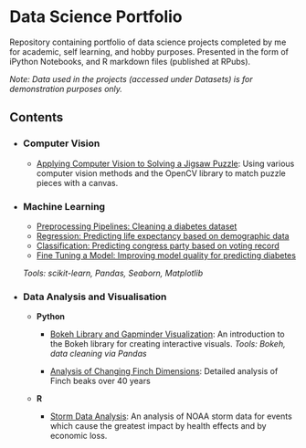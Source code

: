 # Data Science Portfolio
Repository containing portfolio of data science projects completed by me for academic, self learning, and hobby purposes. Presented in the form of iPython Notebooks, and R markdown files (published at RPubs).



_Note: Data used in the projects (accessed under Datasets) is for demonstration purposes only._

## Contents

- ### Computer Vision
	- [Applying Computer Vision to Solving a Jigsaw Puzzle](https://nbviewer.jupyter.org/github/robertpiazza/Puzzles/blob/master/PuzzleCompanion.ipynb): Using various computer vision methods and the OpenCV library to match puzzle pieces with a canvas. 

- ### Machine Learning

	- [Preprocessing Pipelines: Cleaning a diabetes dataset](https://github.com/robertpiazza/ProfDev/blob/master/Jupyter%20Notebooks/Preprocessing_Pipelines.ipynb)
	- [Regression: Predicting life expectancy based on demographic data](https://github.com/robertpiazza/ProfDev/blob/master/Jupyter%20Notebooks/Regression%20with%20Scikit-Learn.ipynb)
	- [Classification: Predicting congress party based on voting record](https://github.com/robertpiazza/ProfDev/blob/master/Jupyter%20Notebooks/Classification%20with%20Scikit-learn.ipynb)
	- [Fine Tuning a Model: Improving model quality for predicting diabetes](https://github.com/robertpiazza/ProfDev/blob/master/Jupyter%20Notebooks/Fine%20Tuning%20a%20Model.ipynb)
	

	*Tools: scikit-learn, Pandas, Seaborn, Matplotlib*


- ### Data Analysis and Visualisation
	- **Python**
		- [Bokeh Library and Gapminder Visualization](https://nbviewer.jupyter.org/github/robertpiazza/ProfDev/blob/master/Jupyter%20Notebooks/Interactive%20Data%20Visualization%20with%20Bokeh.ipynb): An introduction to the Bokeh library for creating interactive visuals. 
		*Tools: Bokeh, data cleaning via Pandas*
        
        - [Analysis of Changing Finch Dimensions](https://github.com/robertpiazza/ProfessionalDevelopment/blob/master/Jupyter%20Notebooks/Gal%C3%A1pagos%20Finches.ipynb): Detailed analysis of Finch beaks over 40 years 
	
	- **R**
		- [Storm Data Analysis](https://rpubs.com/piazzara88/148657): An analysis of NOAA storm data for events which cause the greatest impact by health effects and by economic loss.
	
